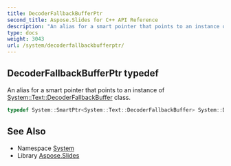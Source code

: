 ```yaml
---
title: DecoderFallbackBufferPtr
second_title: Aspose.Slides for C++ API Reference
description: "An alias for a smart pointer that points to an instance of System::Text::DecoderFallbackBuffer class."
type: docs
weight: 3043
url: /system/decoderfallbackbufferptr/
---
```

## DecoderFallbackBufferPtr typedef


An alias for a smart pointer that points to an instance of [System::Text::DecoderFallbackBuffer](../../system.text/decoderfallbackbuffer/) class.

```cpp
typedef System::SmartPtr<System::Text::DecoderFallbackBuffer> System::DecoderFallbackBufferPtr
```

## See Also

* Namespace [System](../)
* Library [Aspose.Slides](../../)